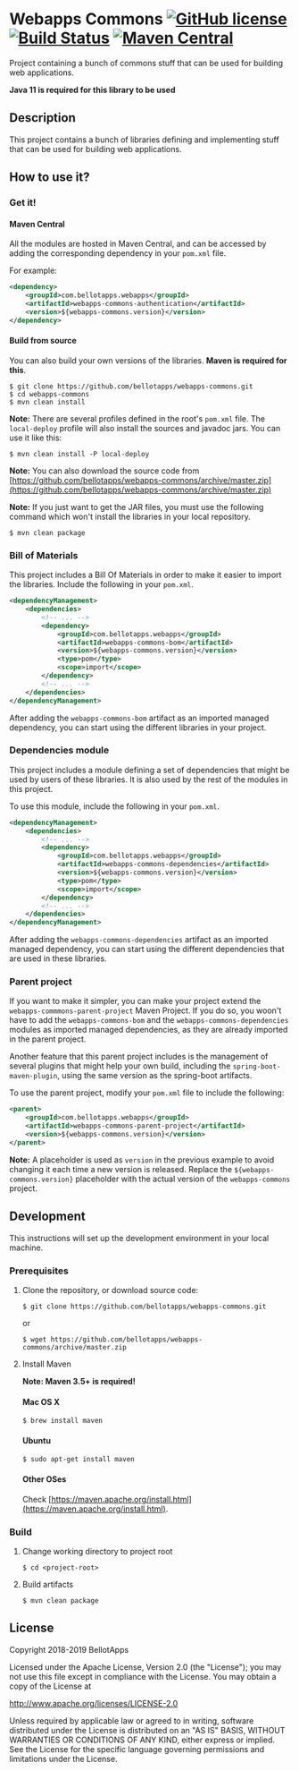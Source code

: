 # Webapps Commons [![GitHub license](https://img.shields.io/badge/license-Apache%20License%202.0-blue.svg?style=flat)](http://www.apache.org/licenses/LICENSE-2.0) [![Build Status](https://travis-ci.org/bellotapps/webapps-commons.svg?branch=master)](https://travis-ci.org/bellotapps/webapps-commons) [![Maven Central](https://img.shields.io/maven-central/v/com.bellotapps.webapps/webapps-commons.svg)](https://repo.maven.apache.org/maven2/com/bellotapps/webapps/webapps-commons/0.3.0-RELEASE/)

Project containing a bunch of commons stuff that can be used for building web applications.

**Java 11 is required for this library to be used**


## Description
This project contains a bunch of libraries defining and implementing stuff that can be used for building web applications.

## How to use it?

### Get it!

#### Maven Central

All the modules are hosted in Maven Central, and can be accessed by adding the corresponding dependency in your ```pom.xml``` file.

For example:

```xml
<dependency>
    <groupId>com.bellotapps.webapps</groupId>
    <artifactId>webapps-commons-authentication</artifactId>
    <version>${webapps-commons.version}</version>
</dependency>
```


#### Build from source

You can also build your own versions of the libraries.
**Maven is required for this**.

```
$ git clone https://github.com/bellotapps/webapps-commons.git
$ cd webapps-commons
$ mvn clean install
```

**Note:** There are several profiles defined in the root's ```pom.xml``` file. The ```local-deploy``` profile will also install the sources and javadoc jars. You can use it like this:

```
$ mvn clean install -P local-deploy
```

**Note:** You can also download the source code from [https://github.com/bellotapps/webapps-commons/archive/master.zip](https://github.com/bellotapps/webapps-commons/archive/master.zip)

**Note:** If you just want to get the JAR files, you must use the following command which won't install the libraries in your local repository.

```
$ mvn clean package
```

### Bill of Materials

This project includes a Bill Of Materials in order to make it easier to import the libraries. Include the following in your ```pom.xml```.

```xml
<dependencyManagement>
    <dependencies>
        <!-- ... -->
        <dependency>
            <groupId>com.bellotapps.webapps</groupId>
            <artifactId>webapps-commons-bom</artifactId>
            <version>${webapps-commons.version}</version>
            <type>pom</type>
            <scope>import</scope>
        </dependency>
        <!-- ... -->
    </dependencies>
</dependencyManagement>
```

After adding the ```webapps-commons-bom``` artifact as an imported managed dependency, you can start using the different libraries in your project.

### Dependencies module

This project includes a module defining a set of dependencies that might be used by users of these libraries. It is also used by the rest of the modules in this project.

To use this module, include the following in your ```pom.xml```.

```xml
<dependencyManagement>
    <dependencies>
        <!-- ... -->
        <dependency>
            <groupId>com.bellotapps.webapps</groupId>
            <artifactId>webapps-commons-dependencies</artifactId>
            <version>${webapps-commons.version}</version>
            <type>pom</type>
            <scope>import</scope>
        </dependency>
        <!-- ... -->
    </dependencies>
</dependencyManagement>
```

After adding the ```webapps-commons-dependencies``` artifact as an imported managed dependency, you can start using the different dependencies that are used in these libraries.

### Parent project

If you want to make it simpler, you can make your project extend the ```webapps-commmons-parent-project``` Maven Project. If you do so, you woon't have to add the ```webapps-commons-bom``` and the ```webapps-commons-dependencies``` modules as imported managed dependencies, as they are already imported in the parent project.

Another feature that this parent project includes is the management of several plugins that might help your own build, including the ```spring-boot-maven-plugin```, using the same version as the spring-boot artifacts.

To use the parent project, modify your ```pom.xml``` file to include the following:

```xml
<parent>
    <groupId>com.bellotapps.webapps</groupId>
    <artifactId>webapps-commons-parent-project</artifactId>
    <version>${webapps-commons.version}</version>
</parent>
```

**Note:** A placeholder is used as ```version``` in the previous example to avoid changing it each time a new version is released. Replace the ```${webapps-commons.version}``` placeholder with the actual version of the ```webapps-commons``` project.


## Development

This instructions will set up the development environment in your local machine.

### Prerequisites

1. Clone the repository, or download source code:

    ```
    $ git clone https://github.com/bellotapps/webapps-commons.git
    ```
    or

    ```
    $ wget https://github.com/bellotapps/webapps-commons/archive/master.zip
    ```

2. Install Maven

    **Note: Maven 3.5+ is required!**

    #### Mac OS X
	```
	$ brew install maven
	```

	#### Ubuntu
	```
	$ sudo apt-get install maven
	```

	#### Other OSes
	Check [https://maven.apache.org/install.html](https://maven.apache.org/install.html).

### Build

1. Change working directory to project root

    ```
    $ cd <project-root>
    ```

2. Build artifacts

    ```
    $ mvn clean package
    ```


## License

Copyright 2018-2019 BellotApps

Licensed under the Apache License, Version 2.0 (the "License");
you may not use this file except in compliance with the License.
You may obtain a copy of the License at

   http://www.apache.org/licenses/LICENSE-2.0

Unless required by applicable law or agreed to in writing, software
distributed under the License is distributed on an "AS IS" BASIS,
WITHOUT WARRANTIES OR CONDITIONS OF ANY KIND, either express or implied.
See the License for the specific language governing permissions and
limitations under the License.
